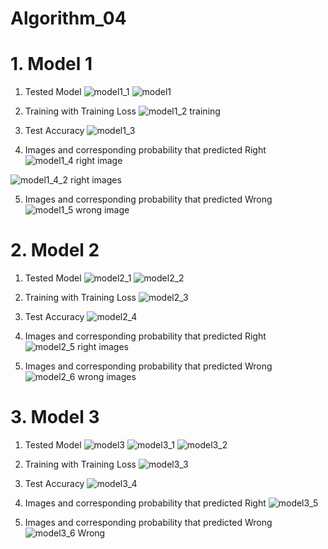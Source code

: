 # Algorithm_04

# 1. Model 1

1. Tested Model 
![model1_1](https://user-images.githubusercontent.com/63045252/83539148-ae089500-a531-11ea-82e2-9f63c514c29f.JPG)
![model1](https://user-images.githubusercontent.com/63045252/83544270-97197100-a538-11ea-9b27-4756279453e2.JPG)

2. Training with Training Loss
![model1_2 training](https://user-images.githubusercontent.com/63045252/83539989-b01f2380-a532-11ea-85f4-9eb2de76bd0c.JPG)

3. Test Accuracy
![model1_3](https://user-images.githubusercontent.com/63045252/83540249-01c7ae00-a533-11ea-8907-a43429ee2fbb.JPG)

4. Images and corresponding probability that predicted Right
![model1_4 right image](https://user-images.githubusercontent.com/63045252/83540273-0a1fe900-a533-11ea-99bc-909be6905b2c.JPG)

![model1_4_2 right images](https://user-images.githubusercontent.com/63045252/83540305-14da7e00-a533-11ea-9226-3c092e203ddd.JPG)

5. Images and corresponding probability that predicted Wrong
![model1_5 wrong image](https://user-images.githubusercontent.com/63045252/83540342-20c64000-a533-11ea-8279-32b4f5ef4b69.JPG)


# 2. Model 2

1. Tested Model
![model2_1](https://user-images.githubusercontent.com/63045252/83542023-5ff59080-a535-11ea-8d7d-38a51d0b366e.JPG)
![model2_2](https://user-images.githubusercontent.com/63045252/83542060-6edc4300-a535-11ea-8c7d-9c6d60b16246.JPG)

2. Training with Training Loss
![model2_3](https://user-images.githubusercontent.com/63045252/83542062-700d7000-a535-11ea-8e14-dd1ed79f501e.JPG)

3. Test Accuracy
![model2_4](https://user-images.githubusercontent.com/63045252/83542118-8287a980-a535-11ea-998f-6fef13dbf1ca.JPG)

4. Images and corresponding probability that predicted Right
![model2_5 right images](https://user-images.githubusercontent.com/63045252/83542119-83b8d680-a535-11ea-8f01-d2dd5fff58dc.JPG)

5. Images and corresponding probability that predicted Wrong
![model2_6 wrong images](https://user-images.githubusercontent.com/63045252/83542124-84516d00-a535-11ea-8beb-546c955f8d7c.JPG)

# 3. Model 3

1. Tested Model
![model3](https://user-images.githubusercontent.com/63045252/83543823-fa56d380-a537-11ea-9d25-5df539a9b3fe.JPG)
![model3_1](https://user-images.githubusercontent.com/63045252/83543825-faef6a00-a537-11ea-96aa-dcf6a85cc7e8.JPG)
![model3_2](https://user-images.githubusercontent.com/63045252/83543826-faef6a00-a537-11ea-9de6-7ebedd969e3b.JPG)

2. Training with Training Loss
![model3_3](https://user-images.githubusercontent.com/63045252/83543830-fb880080-a537-11ea-82ef-18e6a98396f9.JPG)

3. Test Accuracy
![model3_4](https://user-images.githubusercontent.com/63045252/83543818-f88d1000-a537-11ea-8bb1-4f975d8966ae.JPG)

4. Images and corresponding probability that predicted Right
![model3_5](https://user-images.githubusercontent.com/63045252/83543819-f925a680-a537-11ea-85e0-2e1d6f563641.JPG)

5. Images and corresponding probability that predicted Wrong
![model3_6 Wrong](https://user-images.githubusercontent.com/63045252/83543822-f9be3d00-a537-11ea-88e6-9b5fa918afb0.JPG)

